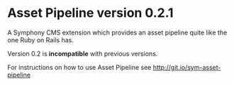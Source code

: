 # Asset Pipeline version 0.2.1

A Symphony CMS extension which provides an asset pipeline quite like the one Ruby on Rails has.

Version 0.2 is **incompatible** with previous versions.

For instructions on how to use Asset Pipeline see <http://git.io/sym-asset-pipeline>
